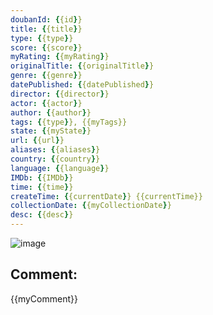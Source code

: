 ```yaml
---
doubanId: {{id}}
title: {{title}}
type: {{type}}
score: {{score}}
myRating: {{myRating}}
originalTitle: {{originalTitle}}
genre: {{genre}}
datePublished: {{datePublished}}
director: {{director}}
actor: {{actor}}
author: {{author}}
tags: {{type}}, {{myTags}}
state: {{myState}}
url: {{url}}
aliases: {{aliases}}
country: {{country}}
language: {{language}}
IMDb: {{IMDb}}
time: {{time}}
createTime: {{currentDate}} {{currentTime}}
collectionDate: {{myCollectionDate}}
desc: {{desc}}
---
```


![image]( {{image}} )

Comment: 
---
{{myComment}}
